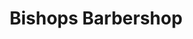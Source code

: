 ---
title: "Bishops Barbershop"
url: /portland/bishops-barbershop-southwest-beaverton-hillsdale-highway/
shop: hairdresser
---